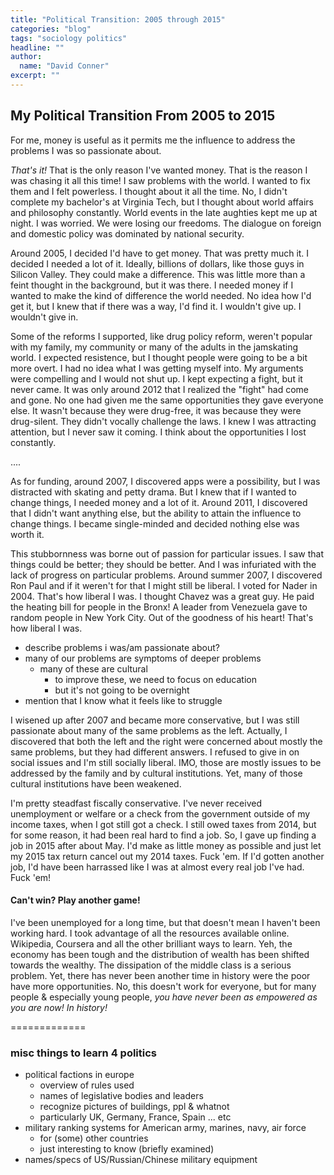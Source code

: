 ```yaml
---
title: "Political Transition: 2005 through 2015"
categories: "blog"
tags: "sociology politics"
headline: ""
author:
  name: "David Conner"
excerpt: ""
---
```


## My Political Transition From 2005 to 2015

For me, money is useful as it permits me the influence to address the
problems I was so passionate about.

*That's it!* That is the only reason I've wanted money. That is the
reason I was chasing it all this time! I saw problems with the world.
I wanted to fix them and I felt powerless. I thought about it all the
time. No, I didn't complete my bachelor's at Virginia Tech, but I
thought about world affairs and philosophy constantly. World events in
the late aughties kept me up at night. I was worried. We were losing
our freedoms. The dialogue on foreign and domestic policy was
dominated by national security.

Around 2005, I decided I'd have to get money. That was pretty much
it. I decided I needed a lot of it. Ideally, billions of dollars, like
those guys in Silicon Valley. They could make a difference. This was
little more than a feint thought in the background, but it was
there. I needed money if I wanted to make the kind of difference the
world needed. No idea how I'd get it, but I knew that if there was a
way, I'd find it. I wouldn't give up. I wouldn't give in.

Some of the reforms I supported, like drug policy reform, weren't
popular with my family, my community or many of the adults in the
jamskating world. I expected resistence, but I thought people were
going to be a bit more overt. I had no idea what I was getting myself
into. My arguments were compelling and I would not shut up. I kept
expecting a fight, but it never came. It was only around 2012 that I
realized the "fight" had come and gone. No one had given me the same
opportunities they gave everyone else. It wasn't because they were
drug-free, it was because they were drug-silent. They didn't vocally
challenge the laws. I knew I was attracting attention, but I never saw
it coming. I think about the opportunities I lost constantly.

....

As for funding, around 2007, I discovered apps were a possibility, but
I was distracted with skating and petty drama. But I knew that if I
wanted to change things, I needed money and a lot of it. Around 2011,
I discovered that I didn't want anything else, but the ability to
attain the influence to change things. I became single-minded and
decided nothing else was worth it.

This stubbornness was borne out of passion for particular issues. I
saw that things could be better; they should be better. And I was
infuriated with the lack of progress on particular problems. Around
summer 2007, I discovered Ron Paul and if it weren't for that I might
still be liberal. I voted for Nader in 2004. That's how liberal I was.
I thought Chavez was a great guy. He paid the heating bill for people
in the Bronx! A leader from Venezuela gave to random people in New
York City. Out of the goodness of his heart! That's how liberal I was.

- describe problems i was/am passionate about?
- many of our problems are symptoms of deeper problems
  - many of these are cultural
    - to improve these, we need to focus on education
    - but it's not going to be overnight
- mention that I know what it feels like to struggle

I wisened up after 2007 and became more conservative, but I was still
passionate about many of the same problems as the left. Actually, I
discovered that both the left and the right were concerned about
mostly the same problems, but they had different answers. I refused to
give in on social issues and I'm still socially liberal. IMO, those
are mostly issues to be addressed by the family and by cultural
institutions. Yet, many of those cultural institutions have been
weakened.

I'm pretty steadfast fiscally conservative. I've never received
unemployment or welfare or a check from the government outside of my
income taxes, when I got still got a check. I still owed taxes from
2014, but for some reason, it had been real hard to find a job. So, I
gave up finding a job in 2015 after about May. I'd make as little
money as possible and just let my 2015 tax return cancel out my 2014
taxes. Fuck 'em. If I'd gotten another job, I'd have been harrassed
like I was at almost every real job I've had. Fuck 'em!

#### Can't win? Play another game!

I've been unemployed for a long time, but that doesn't mean I haven't
been working hard. I took advantage of all the resources available
online. Wikipedia, Coursera and all the other brilliant ways to
learn. Yeh, the economy has been tough and the distribution of wealth
has been shifted towards the wealthy. The dissipation of the middle
class is a serious problem. Yet, there has never been another time in
history were the poor have more opportunities. No, this doesn't work
for everyone, but for many people & especially young people, *you have
never been as empowered as you are now! In history!*



=============


### misc things to learn 4 politics

- political factions in europe
  - overview of rules used
  - names of legislative bodies and leaders
  - recognize pictures of buildings, ppl &  whatnot
  - particularly UK, Germany, France, Spain ... etc
- military ranking systems for American army, marines, navy, air force
  - for (some) other countries
  - just interesting to know (briefly examined)
- names/specs of US/Russian/Chinese military equipment
